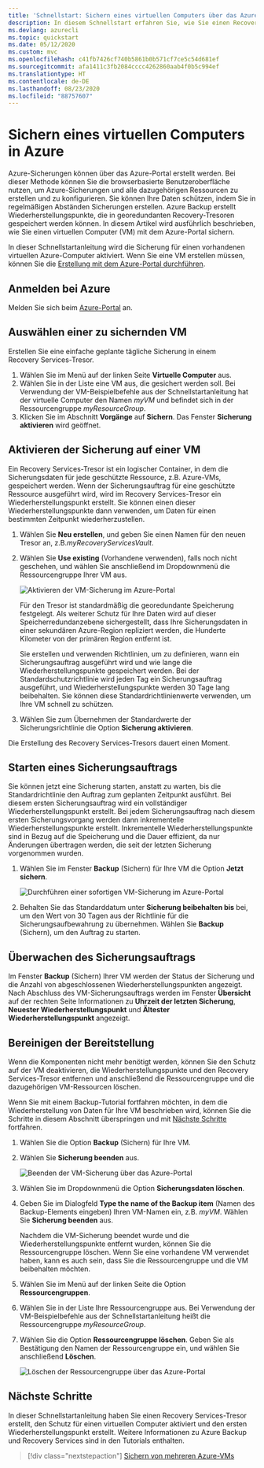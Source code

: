 ```yaml
---
title: 'Schnellstart: Sichern eines virtuellen Computers über das Azure-Portal'
description: In diesem Schnellstart erfahren Sie, wie Sie einen Recovery Services-Tresor erstellen, den Schutz für einen virtuellen Azure-Computer aktivieren und den virtuellen Computer über das Azure-Portal sichern.
ms.devlang: azurecli
ms.topic: quickstart
ms.date: 05/12/2020
ms.custom: mvc
ms.openlocfilehash: c41fb7426cf740b5861b0b571cf7ce5c54d681ef
ms.sourcegitcommit: afa1411c3fb2084cccc4262860aab4f0b5c994ef
ms.translationtype: HT
ms.contentlocale: de-DE
ms.lasthandoff: 08/23/2020
ms.locfileid: "88757607"
---
```

# <a name="back-up-a-virtual-machine-in-azure"></a>Sichern eines virtuellen Computers in Azure

Azure-Sicherungen können über das Azure-Portal erstellt werden. Bei dieser Methode können Sie die browserbasierte Benutzeroberfläche nutzen, um Azure-Sicherungen und alle dazugehörigen Ressourcen zu erstellen und zu konfigurieren. Sie können Ihre Daten schützen, indem Sie in regelmäßigen Abständen Sicherungen erstellen. Azure Backup erstellt Wiederherstellungspunkte, die in georedundanten Recovery-Tresoren gespeichert werden können. In diesem Artikel wird ausführlich beschrieben, wie Sie einen virtuellen Computer (VM) mit dem Azure-Portal sichern.

In dieser Schnellstartanleitung wird die Sicherung für einen vorhandenen virtuellen Azure-Computer aktiviert. Wenn Sie eine VM erstellen müssen, können Sie die [Erstellung mit dem Azure-Portal durchführen](../virtual-machines/windows/quick-create-portal.md).

## <a name="sign-in-to-azure"></a>Anmelden bei Azure

Melden Sie sich beim [Azure-Portal](https://portal.azure.com) an.

## <a name="select-a-vm-to-back-up"></a>Auswählen einer zu sichernden VM

Erstellen Sie eine einfache geplante tägliche Sicherung in einem Recovery Services-Tresor.

1. Wählen Sie im Menü auf der linken Seite **Virtuelle Computer** aus.
2. Wählen Sie in der Liste eine VM aus, die gesichert werden soll. Bei Verwendung der VM-Beispielbefehle aus der Schnellstartanleitung hat der virtuelle Computer den Namen *myVM* und befindet sich in der Ressourcengruppe *myResourceGroup*.
3. Klicken Sie im Abschnitt **Vorgänge** auf **Sichern**. Das Fenster **Sicherung aktivieren** wird geöffnet.

## <a name="enable-backup-on-a-vm"></a>Aktivieren der Sicherung auf einer VM

Ein Recovery Services-Tresor ist ein logischer Container, in dem die Sicherungsdaten für jede geschützte Ressource, z.B. Azure-VMs, gespeichert werden. Wenn der Sicherungsauftrag für eine geschützte Ressource ausgeführt wird, wird im Recovery Services-Tresor ein Wiederherstellungspunkt erstellt. Sie können einen dieser Wiederherstellungspunkte dann verwenden, um Daten für einen bestimmten Zeitpunkt wiederherzustellen.

1. Wählen Sie **Neu erstellen**, und geben Sie einen Namen für den neuen Tresor an, z.B.*myRecoveryServicesVault*.
2. Wählen Sie **Use existing** (Vorhandene verwenden), falls noch nicht geschehen, und wählen Sie anschließend im Dropdownmenü die Ressourcengruppe Ihrer VM aus.

    ![Aktivieren der VM-Sicherung im Azure-Portal](./media/quick-backup-vm-portal/enable-backup.png)

    Für den Tresor ist standardmäßig die georedundante Speicherung festgelegt. Als weiterer Schutz für Ihre Daten wird auf dieser Speicherredundanzebene sichergestellt, dass Ihre Sicherungsdaten in einer sekundären Azure-Region repliziert werden, die Hunderte Kilometer von der primären Region entfernt ist.

    Sie erstellen und verwenden Richtlinien, um zu definieren, wann ein Sicherungsauftrag ausgeführt wird und wie lange die Wiederherstellungspunkte gespeichert werden. Bei der Standardschutzrichtlinie wird jeden Tag ein Sicherungsauftrag ausgeführt, und Wiederherstellungspunkte werden 30 Tage lang beibehalten. Sie können diese Standardrichtlinienwerte verwenden, um Ihre VM schnell zu schützen.

3. Wählen Sie zum Übernehmen der Standardwerte der Sicherungsrichtlinie die Option **Sicherung aktivieren**.

Die Erstellung des Recovery Services-Tresors dauert einen Moment.

## <a name="start-a-backup-job"></a>Starten eines Sicherungsauftrags

Sie können jetzt eine Sicherung starten, anstatt zu warten, bis die Standardrichtlinie den Auftrag zum geplanten Zeitpunkt ausführt. Bei diesem ersten Sicherungsauftrag wird ein vollständiger Wiederherstellungspunkt erstellt. Bei jedem Sicherungsauftrag nach diesem ersten Sicherungsvorgang werden dann inkrementelle Wiederherstellungspunkte erstellt. Inkrementelle Wiederherstellungspunkte sind in Bezug auf die Speicherung und die Dauer effizient, da nur Änderungen übertragen werden, die seit der letzten Sicherung vorgenommen wurden.

1. Wählen Sie im Fenster **Backup** (Sichern) für Ihre VM die Option **Jetzt sichern**.

    ![Durchführen einer sofortigen VM-Sicherung im Azure-Portal](./media/quick-backup-vm-portal/backup-now.png)

2. Behalten Sie das Standarddatum unter **Sicherung beibehalten bis** bei, um den Wert von 30 Tagen aus der Richtlinie für die Sicherungsaufbewahrung zu übernehmen. Wählen Sie **Backup** (Sichern), um den Auftrag zu starten.

## <a name="monitor-the-backup-job"></a>Überwachen des Sicherungsauftrags

Im Fenster **Backup** (Sichern) Ihrer VM werden der Status der Sicherung und die Anzahl von abgeschlossenen Wiederherstellungspunkten angezeigt. Nach Abschluss des VM-Sicherungsauftrags werden im Fenster **Übersicht** auf der rechten Seite Informationen zu **Uhrzeit der letzten Sicherung**, **Neuester Wiederherstellungspunkt** und **Ältester Wiederherstellungspunkt** angezeigt.

## <a name="clean-up-deployment"></a>Bereinigen der Bereitstellung

Wenn die Komponenten nicht mehr benötigt werden, können Sie den Schutz auf der VM deaktivieren, die Wiederherstellungspunkte und den Recovery Services-Tresor entfernen und anschließend die Ressourcengruppe und die dazugehörigen VM-Ressourcen löschen.

Wenn Sie mit einem Backup-Tutorial fortfahren möchten, in dem die Wiederherstellung von Daten für Ihre VM beschrieben wird, können Sie die Schritte in diesem Abschnitt überspringen und mit [Nächste Schritte](#next-steps) fortfahren.

1. Wählen Sie die Option **Backup** (Sichern) für Ihre VM.

2. Wählen Sie **Sicherung beenden** aus.

    ![Beenden der VM-Sicherung über das Azure-Portal](./media/quick-backup-vm-portal/stop-backup.png)

3. Wählen Sie im Dropdownmenü die Option **Sicherungsdaten löschen**.

4. Geben Sie im Dialogfeld **Type the name of the Backup item** (Namen des Backup-Elements eingeben) Ihren VM-Namen ein, z.B. *myVM*. Wählen Sie **Sicherung beenden** aus.

    Nachdem die VM-Sicherung beendet wurde und die Wiederherstellungspunkte entfernt wurden, können Sie die Ressourcengruppe löschen. Wenn Sie eine vorhandene VM verwendet haben, kann es auch sein, dass Sie die Ressourcengruppe und die VM beibehalten möchten.

5. Wählen Sie im Menü auf der linken Seite die Option **Ressourcengruppen**.
6. Wählen Sie in der Liste Ihre Ressourcengruppe aus. Bei Verwendung der VM-Beispielbefehle aus der Schnellstartanleitung heißt die Ressourcengruppe *myResourceGroup*.
7. Wählen Sie die Option **Ressourcengruppe löschen**. Geben Sie als Bestätigung den Namen der Ressourcengruppe ein, und wählen Sie anschließend **Löschen**.

    ![Löschen der Ressourcengruppe über das Azure-Portal](./media/quick-backup-vm-portal/delete-resource-group.png)

## <a name="next-steps"></a>Nächste Schritte

In dieser Schnellstartanleitung haben Sie einen Recovery Services-Tresor erstellt, den Schutz für einen virtuellen Computer aktiviert und den ersten Wiederherstellungspunkt erstellt. Weitere Informationen zu Azure Backup und Recovery Services sind in den Tutorials enthalten.

> [!div class="nextstepaction"]
> [Sichern von mehreren Azure-VMs](./tutorial-backup-vm-at-scale.md)
